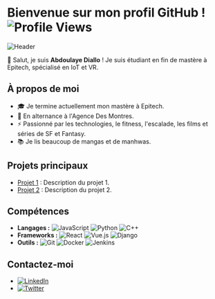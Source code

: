 # Bienvenue sur mon profil GitHub ! ![Profile Views](https://komarev.com/ghpvc/?username=AbdoulayeDiallo)

![Header](https://your-image-url.com)

👋 Salut, je suis **Abdoulaye Diallo** ! Je suis étudiant en fin de mastère à Epitech, spécialisé en IoT et VR.

## À propos de moi
- 🎓 Je termine actuellement mon mastère à Epitech.
- 💼 En alternance à l'Agence Des Montres.
- ⚡ Passionné par les technologies, le fitness, l'escalade, les films et séries de SF et Fantasy.
- 📚 Je lis beaucoup de mangas et de manhwas.

## Projets principaux
- [Projet 1](URL_du_projet) : Description du projet 1.
- [Projet 2](URL_du_projet) : Description du projet 2.

## Compétences
- **Langages :** ![JavaScript](https://img.shields.io/badge/-JavaScript-000?&logo=JavaScript) ![Python](https://img.shields.io/badge/-Python-000?&logo=Python) ![C++](https://img.shields.io/badge/-C++-000?&logo=C++)
- **Frameworks :** ![React](https://img.shields.io/badge/-React-000?&logo=React) ![Vue.js](https://img.shields.io/badge/-Vue.js-000?&logo=Vue.js) ![Django](https://img.shields.io/badge/-Django-000?&logo=Django)
- **Outils :** ![Git](https://img.shields.io/badge/-Git-000?&logo=Git) ![Docker](https://img.shields.io/badge/-Docker-000?&logo=Docker) ![Jenkins](https://img.shields.io/badge/-Jenkins-000?&logo=Jenkins)

## Contactez-moi
- [![LinkedIn](https://img.shields.io/badge/-LinkedIn-000?&logo=LinkedIn)](URL_de_votre_LinkedIn)
- [![Twitter](https://img.shields.io/badge/-Twitter-000?&logo=Twitter)](URL_de_votre_Twitter)
